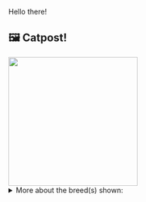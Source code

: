Hello there!



## 🖼️ Catpost!

<sub>
    <img src="https://cdn2.thecatapi.com/images/daHxeTPgZ.jpg" height="256">
</sub>


<details>
<summary>More about the breed(s) shown:</summary>

Breed: European Burmese

Description: The European Burmese is a very affectionate, intelligent, and loyal cat. They thrive on companionship and will want to be with you, participating in everything you do. While they might pick a favorite family member, chances are that they will interact with everyone in the home, as well as any visitors that come to call. They are inquisitive and playful, even as adults. 

Links:
<ul>
  <li>CFA http://cfa.org/Breeds/BreedsCJ/EuropeanBurmese.aspx</li>
  <li>Wikipedia </li>
</ul> 

</details>
